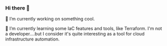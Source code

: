### Hi there 👋

🔭 I’m currently working on something cool.

🌱 I’m currently learning some IaC features and tools, like Terraform. I'm not a developer....but I consider it's quite interesting as a tool for cloud infrastructure automation.
<!--
**juanlu-are/juanlu-are** is a ✨ _special_ ✨ repository because its `README.md` (this file) appears on your GitHub profile.

Here are some ideas to get you started:

- 🔭 I’m currently working on ...
- 🌱 I’m currently learning ...
- 👯 I’m looking to collaborate on ...
- 🤔 I’m looking for help with ...
- 💬 Ask me about ...
- 📫 How to reach me: ...
- 😄 Pronouns: ...
- ⚡ Fun fact: ...
-->
